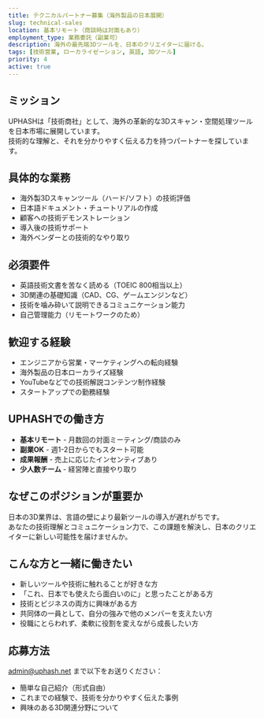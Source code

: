 ```yaml
---
title: テクニカルパートナー募集（海外製品の日本展開）
slug: technical-sales
location: 基本リモート（商談時は対面もあり）
employment_type: 業務委託（副業可）
description: 海外の最先端3Dツールを、日本のクリエイターに届ける。
tags: [技術営業, ローカライゼーション, 英語, 3Dツール]
priority: 4
active: true
---
```


## ミッション

UPHASHは「技術商社」として、海外の革新的な3Dスキャン・空間処理ツールを日本市場に展開しています。  
技術的な理解と、それを分かりやすく伝える力を持つパートナーを探しています。

## 具体的な業務

- 海外製3Dスキャンツール（ハード/ソフト）の技術評価
- 日本語ドキュメント・チュートリアルの作成
- 顧客への技術デモンストレーション
- 導入後の技術サポート
- 海外ベンダーとの技術的なやり取り

## 必須要件

- 英語技術文書を苦なく読める（TOEIC 800相当以上）
- 3D関連の基礎知識（CAD、CG、ゲームエンジンなど）
- 技術を噛み砕いて説明できるコミュニケーション能力
- 自己管理能力（リモートワークのため）

## 歓迎する経験

- エンジニアから営業・マーケティングへの転向経験
- 海外製品の日本ローカライズ経験
- YouTubeなどでの技術解説コンテンツ制作経験
- スタートアップでの勤務経験

## UPHASHでの働き方

- **基本リモート** - 月数回の対面ミーティング/商談のみ
- **副業OK** - 週1-2日からでもスタート可能
- **成果報酬** - 売上に応じたインセンティブあり
- **少人数チーム** - 経営陣と直接やり取り

## なぜこのポジションが重要か

日本の3D業界は、言語の壁により最新ツールの導入が遅れがちです。  
あなたの技術理解とコミュニケーション力で、この課題を解決し、日本のクリエイターに新しい可能性を届けませんか。

## こんな方と一緒に働きたい

- 新しいツールや技術に触れることが好きな方
- 「これ、日本でも使えたら面白いのに」と思ったことがある方
- 技術とビジネスの両方に興味がある方
- 共同体の一員として、自分の強みで他のメンバーを支えたい方
- 役職にとらわれず、柔軟に役割を変えながら成長したい方

## 応募方法

admin@uphash.net まで以下をお送りください：
- 簡単な自己紹介（形式自由）
- これまでの経験で、技術を分かりやすく伝えた事例
- 興味のある3D関連分野について
